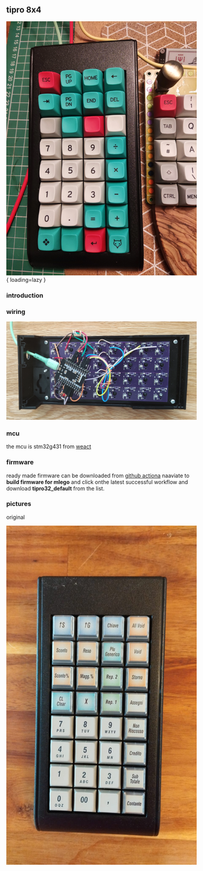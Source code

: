 ## tipro 8x4

  ![tipro 32 8x4](pics/tipro/tipro8x4.webp){ loading=lazy }

### introduction


### wiring

 ![tipro 32 8x16](pics/tipro/tipro8x4-pcb.webp)


### mcu

the mcu is stm32g431 from [weact](https://www.aliexpress.com/item/1005005303669884.html)


### firmware

  ready made firmware can be downloaded from [github actiona](https://github.com/alinelena/qmk_firmware/actions/workflows/build.yml)
naaviate to **build firmware for mlego** and click onthe latest successful workflow and download **tipro32_default** from the list.


### pictures

original

 ![tipro 32 8x16](pics/tipro/tipro8x4-orig.jpeg)
